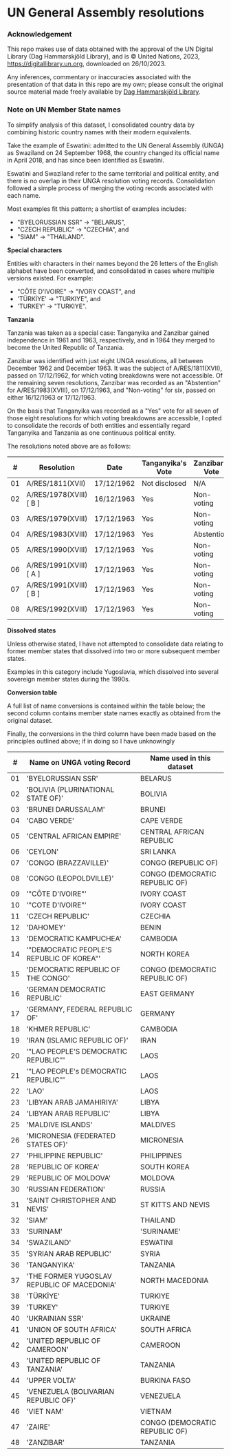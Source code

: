 # UN General Assembly resolutions

### Acknowledgement

This repo makes use of data obtained with the approval of the UN Digital Library (Dag Hammarskjöld Library), and is © United Nations, 2023, https://digitallibrary.un.org, downloaded on 26/10/2023.

Any inferences, commentary or inaccuracies associated with the presentation of that data in this repo are my own; please consult the original source material made freely available by [Dag Hammarskjöld Library](https://digitallibrary.un.org/).

### Note on UN Member State names

To simplify analysis of this dataset, I consolidated country data by combining historic country names with their modern equivalents.

Take the example of Eswatini: admitted to the UN General Assembly (UNGA) as Swaziland on 24 September 1968, the country changed its official name in April 2018, and has since been identified as Eswatini.

Eswatini and Swaziland refer to the same territorial and political entity, and there is no overlap in their UNGA resolution voting records. Consolidation followed a simple process of merging the voting records associated with each name.

Most examples fit this pattern; a shortlist of examples includes:

- "BYELORUSSIAN SSR" -> "BELARUS",
- "CZECH REPUBLIC" -> "CZECHIA", and
- "SIAM" -> "THAILAND".

**Special characters**

Entities with characters in their names beyond the 26 letters of the English alphabet have been converted, and consolidated in cases where multiple versions existed. For example:

- "CÔTE D\'IVOIRE" -> "IVORY COAST", and
- 'TÜRKİYE' -> "TURKIYE", and
- 'TURKEY' -> "TURKIYE".

**Tanzania**

Tanzania was taken as a special case: Tanganyika and Zanzibar gained independence in 1961 and 1963, respectively, and in 1964 they merged to become the United Republic of Tanzania.

Zanzibar was identified with just eight UNGA resolutions, all between December 1962 and December 1963. It was the subject of A/RES/1811(XVII), passed on 17/12/1962, for which voting breakdowns were not accessible. Of the remaining seven resolutions, Zanzibar was recorded as an "Abstention" for A/RES/1983(XVIII), on 17/12/1963, and "Non-voting" for six, passed on either 16/12/1963 or 17/12/1963.

On the basis that Tanganyika was recorded as a "Yes" vote for all seven of those eight resolutions for which voting breakdowns are accessible, I opted to consolidate the records of both entities and essentially regard Tanganyika and Tanzania as one continuous political entity.

The resolutions noted above are as follows:

| #   | Resolution             | Date       | Tanganyika's Vote | Zanzibar's Vote |
| --- | ---------------------- | ---------- | ----------------- | --------------- |
| 01  | A/RES/1811(XVII)       | 17/12/1962 | Not disclosed     | N/A             |
| 02  | A/RES/1978(XVIII)[ B ] | 16/12/1963 | Yes               | Non-voting      |
| 03  | A/RES/1979(XVIII)      | 17/12/1963 | Yes               | Non-voting      |
| 04  | A/RES/1983(XVIII)      | 17/12/1963 | Yes               | Abstention      |
| 05  | A/RES/1990(XVIII)      | 17/12/1963 | Yes               | Non-voting      |
| 06  | A/RES/1991(XVIII)[ A ] | 17/12/1963 | Yes               | Non-voting      |
| 07  | A/RES/1991(XVIII)[ B ] | 17/12/1963 | Yes               | Non-voting      |
| 08  | A/RES/1992(XVIII)      | 17/12/1963 | Yes               | Non-voting      |

**Dissolved states**

Unless otherwise stated, I have not attempted to consolidate data relating to former member states that dissolved into two or more subsequent member states.

Examples in this category include Yugoslavia, which dissolved into several sovereign member states during the 1990s.

**Conversion table**

A full list of name conversions is contained within the table below; the second column contains member state names exactly as obtained from the original dataset.

Finally, the conversions in the third column have been made based on the principles outlined above; if in doing so I have unknowingly

| #   | Name on UNGA voting Record                  | Name used in this dataset      |
| --- | ------------------------------------------- | ------------------------------ |
| 01  | 'BYELORUSSIAN SSR'                          | BELARUS                        |
| 02  | 'BOLIVIA (PLURINATIONAL STATE OF)'          | BOLIVIA                        |
| 03  | 'BRUNEI DARUSSALAM'                         | BRUNEI                         |
| 04  | 'CABO VERDE'                                | CAPE VERDE                     |
| 05  | 'CENTRAL AFRICAN EMPIRE'                    | CENTRAL AFRICAN REPUBLIC       |
| 06  | 'CEYLON'                                    | SRI LANKA                      |
| 07  | 'CONGO (BRAZZAVILLE)'                       | CONGO (REPUBLIC OF)            |
| 08  | 'CONGO (LEOPOLDVILLE)'                      | CONGO (DEMOCRATIC REPUBLIC OF) |
| 09  | '"CÔTE D\'IVOIRE"'                          | IVORY COAST                    |
| 10  | '"COTE D\'IVOIRE"'                          | IVORY COAST                    |
| 11  | 'CZECH REPUBLIC'                            | CZECHIA                        |
| 12  | 'DAHOMEY'                                   | BENIN                          |
| 13  | 'DEMOCRATIC KAMPUCHEA'                      | CAMBODIA                       |
| 14  | '"DEMOCRATIC PEOPLE\'S REPUBLIC OF KOREA"'  | NORTH KOREA                    |
| 15  | 'DEMOCRATIC REPUBLIC OF THE CONGO'          | CONGO (DEMOCRATIC REPUBLIC OF) |
| 16  | 'GERMAN DEMOCRATIC REPUBLIC'                | EAST GERMANY                   |
| 17  | 'GERMANY, FEDERAL REPUBLIC OF'              | GERMANY                        |
| 18  | 'KHMER REPUBLIC'                            | CAMBODIA                       |
| 19  | 'IRAN (ISLAMIC REPUBLIC OF)'                | IRAN                           |
| 20  | '"LAO PEOPLE\'S DEMOCRATIC REPUBLIC"'       | LAOS                           |
| 21  | '"LAO PEOPLE\'s DEMOCRATIC REPUBLIC"'       | LAOS                           |
| 22  | 'LAO'                                       | LAOS                           |
| 23  | 'LIBYAN ARAB JAMAHIRIYA'                    | LIBYA                          |
| 24  | 'LIBYAN ARAB REPUBLIC'                      | LIBYA                          |
| 25  | 'MALDIVE ISLANDS'                           | MALDIVES                       |
| 26  | 'MICRONESIA (FEDERATED STATES OF)'          | MICRONESIA                     |
| 27  | 'PHILIPPINE REPUBLIC'                       | PHILIPPINES                    |
| 28  | 'REPUBLIC OF KOREA'                         | SOUTH KOREA                    |
| 29  | 'REPUBLIC OF MOLDOVA'                       | MOLDOVA                        |
| 30  | 'RUSSIAN FEDERATION'                        | RUSSIA                         |
| 31  | 'SAINT CHRISTOPHER AND NEVIS'               | ST KITTS AND NEVIS             |
| 32  | 'SIAM'                                      | THAILAND                       |
| 33  | 'SURINAM'                                   | 'SURINAME'                     |
| 34  | 'SWAZILAND'                                 | ESWATINI                       |
| 35  | 'SYRIAN ARAB REPUBLIC'                      | SYRIA                          |
| 36  | 'TANGANYIKA'                                | TANZANIA                       |
| 37  | 'THE FORMER YUGOSLAV REPUBLIC OF MACEDONIA' | NORTH MACEDONIA                |
| 38  | 'TÜRKİYE'                                   | TURKIYE                        |
| 39  | 'TURKEY'                                    | TURKIYE                        |
| 40  | 'UKRAINIAN SSR'                             | UKRAINE                        |
| 41  | 'UNION OF SOUTH AFRICA'                     | SOUTH AFRICA                   |
| 42  | 'UNITED REPUBLIC OF CAMEROON'               | CAMEROON                       |
| 43  | 'UNITED REPUBLIC OF TANZANIA'               | TANZANIA                       |
| 44  | 'UPPER VOLTA'                               | BURKINA FASO                   |
| 45  | 'VENEZUELA (BOLIVARIAN REPUBLIC OF)'        | VENEZUELA                      |
| 46  | 'VIET NAM'                                  | VIETNAM                        |
| 47  | 'ZAIRE'                                     | CONGO (DEMOCRATIC REPUBLIC OF) |
| 48  | 'ZANZIBAR'                                  | TANZANIA                       |
